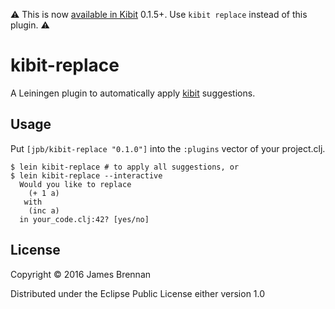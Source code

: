 :warning: This is now [available in Kibit](https://github.com/jonase/kibit#automatically-replacing-suggestions-in-source-file) 0.1.5+. Use `kibit replace` instead of this plugin. :warning: 

# kibit-replace

A Leiningen plugin to automatically apply [kibit](https://github.com/jonase/kibit) suggestions.

## Usage

Put `[jpb/kibit-replace "0.1.0"]` into the `:plugins` vector of your project.clj.

    $ lein kibit-replace # to apply all suggestions, or
    $ lein kibit-replace --interactive
      Would you like to replace
        (+ 1 a)
       with
        (inc a)
      in your_code.clj:42? [yes/no]


## License

Copyright © 2016 James Brennan

Distributed under the Eclipse Public License either version 1.0
